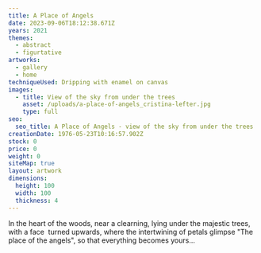 ```yaml
---
title: A Place of Angels
date: 2023-09-06T18:12:38.671Z
years: 2021
themes:
  - abstract
  - figurtative
artworks:
  - gallery
  - home
techniqueUsed: Dripping with enamel on canvas
images:
  - title: View of the sky from under the trees
    asset: /uploads/a-place-of-angels_cristina-lefter.jpg
    type: full
seo:
  seo_title: A Place of Angels - view of the sky from under the trees
creationDate: 1976-05-23T10:16:57.902Z
stock: 0
price: 0
weight: 0
siteMap: true
layout: artwork
dimensions:
  height: 100
  width: 100
  thickness: 4
---
```


In the heart of the woods, near a clearning, lying under the majestic trees, with a face  turned upwards, where the intertwining of petals glimpse "The place of the angels", so that everything becomes yours...
